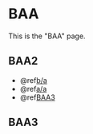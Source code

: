 # BAA

This is the "BAA" page.

## BAA2

 - @ref[b/a](../a.md)
 - @ref[a/a](../../a/a.md)
 - @ref[BAA3](#baa3)

## BAA3
